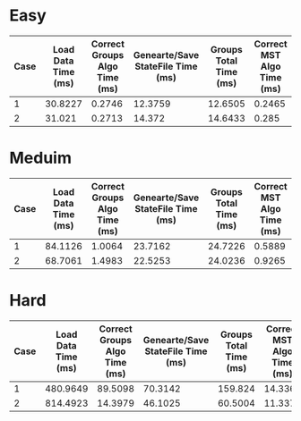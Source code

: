 # Easy
| Case | Load Data Time (ms) | Correct Groups Algo Time (ms) | Genearte/Save StateFile Time (ms) | Groups Total Time (ms) | Correct MST Algo Time (ms) | Genearte/Save MST File Time (ms) | MST Total Time (ms) | Test Case Time (ms) |
|------|----------------------|-------------------------------|------------------------------------|------------------------|-------------------------------|--------------------------------|----------------------|---------------------|
| 1    | 30.8227              | 0.2746                        | 12.3759                            | 12.6505                | 0.2465                        | 21.0657                        | 21.3122             | 64.7854             |
| 2    | 31.021               | 0.2713                        | 14.372                             | 14.6433                | 0.285                         | 21.3318                        | 21.6168             | 67.2811             |


# Meduim
| Case | Load Data Time (ms) | Correct Groups Algo Time (ms) | Genearte/Save StateFile Time (ms) | Groups Total Time (ms) | Correct MST Algo Time (ms) | Genearte/Save MST File Time (ms) | MST Total Time (ms) | Test Case Time (ms) |
|------|----------------------|-------------------------------|------------------------------------|------------------------|-------------------------------|--------------------------------|----------------------|---------------------|
| 1    | 84.1126              | 1.0064                        | 23.7162                            | 24.7226                | 0.5889                        | 74.5011                        | 75.09               | 183.9252            |
| 2    | 68.7061              | 1.4983                        | 22.5253                            | 24.0236                | 0.9265                        | 110.3402                       | 111.2667            | 203.9964            |


# Hard
| Case | Load Data Time (ms) | Correct Groups Algo Time (ms) | Genearte/Save StateFile Time (ms) | Groups Total Time (ms) | Correct MST Algo Time (ms) | Genearte/Save MST File Time (ms) | MST Total Time (ms) | Test Case Time (ms) |
|------|----------------------|-------------------------------|------------------------------------|------------------------|-------------------------------|--------------------------------|----------------------|---------------------|
| 1    | 480.9649             | 89.5098                       | 70.3142                            | 159.824                | 14.3362                       | 2289.112                       | 2303.4482           | 2944.2371           |
| 2    | 814.4923             | 14.3979                       | 46.1025                            | 60.5004                | 11.3371                       | 1138.3573                      | 1149.6944           | 2024.6871           |
